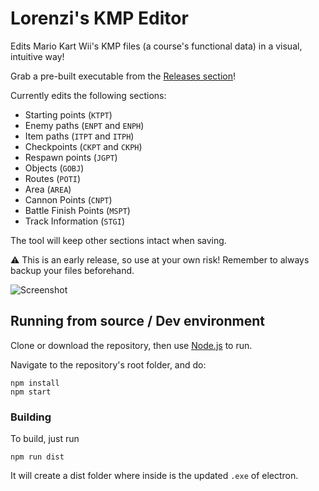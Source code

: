 # Lorenzi's KMP Editor

Edits Mario Kart Wii's KMP files (a course's functional data) in a visual, intuitive way!

Grab a pre-built executable from the [Releases section](https://github.com/hlorenzi/kmp-editor/releases)!

Currently edits the following sections:
- Starting points (`KTPT`)
- Enemy paths (`ENPT` and `ENPH`)
- Item paths (`ITPT` and `ITPH`)
- Checkpoints (`CKPT` and `CKPH`)
- Respawn points (`JGPT`)
- Objects (`GOBJ`)
- Routes (`POTI`)
- Area (`AREA`)
- Cannon Points (`CNPT`)
- Battle Finish Points (`MSPT`)
- Track Information (`STGI`)

The tool will keep other sections intact when saving.

:warning: This is an early release, so use at your own risk! Remember to always backup your files
beforehand.

![Screenshot](/doc/screenshot1.png)

## Running from source / Dev environment

Clone or download the repository, then use [Node.js](https://nodejs.org) to run.

Navigate to the repository's root folder, and do:

```
npm install
npm start
```

### Building
To build, just run
```
npm run dist
```
It will create a dist folder where inside is the updated `.exe` of electron.
